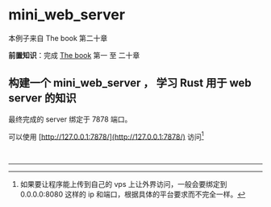 # mini_web_server

本例子来自 The book 第二十章  

**前置知识**：完成 [The book](http://120.78.128.153/rustbook/) 第一 至 二十章  

## 构建一个 mini_web_server ， 学习 Rust 用于 web server 的知识

最终完成的 server 绑定于 7878 端口。

可以使用 [http://127.0.0.1:7878/](http://127.0.0.1:7878/) 访问[^1]  

<br>

--- 

[^1]: 如果要让程序能上传到自己的 vps 上让外界访问，一般会要绑定到 0.0.0.0:8080 这样的 ip 和端口，根据具体的平台要求而不完全一样。